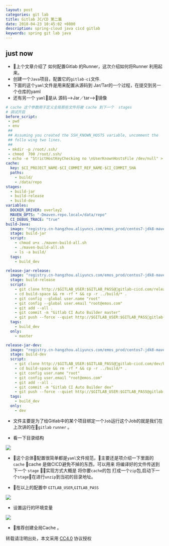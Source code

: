 ```yaml
---
layout: post
categories: git lab
title: Gitlab JC/CD 第二篇
date: 2018-04-23 10:45:02 +0800
description: spring-cloud java cicd gitlab
keywords: spring git lab java
---
```



## just now
* 上个文章介绍了 如何配置Gitlab 的Runner，这次介绍如何将Runner 利用起来。
* 创建一个`Java`项目，配置它的`gitlab-ci`文件.
* 下面的这个`yaml`文件是用来配置从源码到 Jar/Tar的一个过程，在提交到另一个仓库的yaml
* 还有另一个 `yaml`是从 源码-->Jar／tar-->镜像

```yaml
# cache 这个参数用于定义全局那些文件将被 cache 到下一个  stages
# 调试开启
before_script:
 - pwd
 - env
 ##
 ## Assuming you created the SSH_KNOWN_HOSTS variable, uncomment the
 ## follo wing two lines.
 ##
 - mkdir -p /root/.ssh/
 - chmod  700 /root/.ssh/
 - echo -e "StrictHostKeyChecking no \nUserKnownHostsFile /dev/null" > ~/.ssh/config
cache:
  key: $CI_PROJECT_NAME-$CI_COMMIT_REF_NAME-$CI_COMMIT_SHA
  paths:
    - build/
    - /data/repo
stages:
  - build-jar
  - build-release
  - build-dev
variables:
  DOCKER_DRIVER: overlay2
  MAVEN_OPTS: "-Dmaven.repo.local=/data/repo"
  CI_DEBUG_TRACE: "true"
build-Java:
  image: "registry.cn-hangzhou.aliyuncs.com/emos_prod/centos7-jdk8-maven3-git-1.8:latest"
  stage: build-jar
  script:
    - chmod u+x ./maven-build-all.sh
    - ./maven-build-all.sh
    - ls -a build/
  tags:
    - build_dev

release-jar-release:
  image: "registry.cn-hangzhou.aliyuncs.com/emos_prod/centos7-jdk8-maven3-git-1.8:latest"
  stage: build-release
  script:
    - git clone http://$GITLAB_USER:$GITLAB_PASS@gitlab-cicd.com/release/build-space.git
    - cd build-space && rm -rf * && cp -r ../build/* .
    - git config --global user.name "root"
    - git config --global user.email "root@emos.com"
    - git add --all .
    - git commit -m "Gitlab CI Auto Builder master"
    - git push --force --quiet http://$GITLAB_USER:$GITLAB_PASSgitlab-cicd.com/release/build-space.git master:master
  tags:
    - build_dev
  only:
    - master

release-jar-dev:
  image: "registry.cn-hangzhou.aliyuncs.com/emos_prod/centos7-jdk8-maven3-git-1.8:latest"
  stage: build-dev
  script:
    - git clone http://$GITLAB_USER:$GITLAB_PASS@gitlab-cicd.com/dev/build-space.git
    - cd build-space && rm -rf * && cp -r ../build/* .
    - git config user.name "root"
    - git config user.email "root@emos.com"
    - git add --all .
    - git commit -m "Gitlab CI Auto Builder dev"
    - git push --force --quiet http://$GITLAB_USER:$GITLAB_PASS@gitlab-cicd.com/dev/build-space.git dev:dev
  tags:
    - build_dev
  only:
    - dev
```

* 文件主要是为了给Gitlab中的某个项目绑定一个`Job`运行这个Job的就是我们在上次讲的在`gitlab` `runner` 。

* 看一下目录结构

![](http://zmatsh.b0.upaiyun.com/demos/7382a109-79c5-41c3-91ba-fa5d946ac61f.png)

* 这个总体配置很简单都是`yaml`文件规范，主要还是项介绍一下里面的`cache` cache 是做CICD避免不掉的东西，可以用来 将编译好的文件传送到下一个 `stage` 实现方式大概是 将你要`cache`的包 打成一个`zip`包,启动下一个`stage`在进行`unzip`到当初的目录地址。

* 在以上的配置中 `GITLAB_USER`,`GITLAB_PASS`

![](http://zmatsh.b0.upaiyun.com/demos/66b3a3ce-0df4-4c69-8c43-f3738001aaa1.png)

* 设置运行的环境变量

![](http://zmatsh.b0.upaiyun.com/demos/6c890392-8690-4384-bc57-ffc38f9cae86.png)

* 推荐创建全局Cache 。

转载请注明出处，本文采用 [CC4.0](http://creativecommons.org/licenses/by-nc-nd/4.0/) 协议授权

